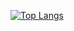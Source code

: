 [![Top Langs](https://github-readme-stats.vercel.app/api/top-langs/?username=parkne0114)](https://github.com/anuraghazra/github-readme-stats)
